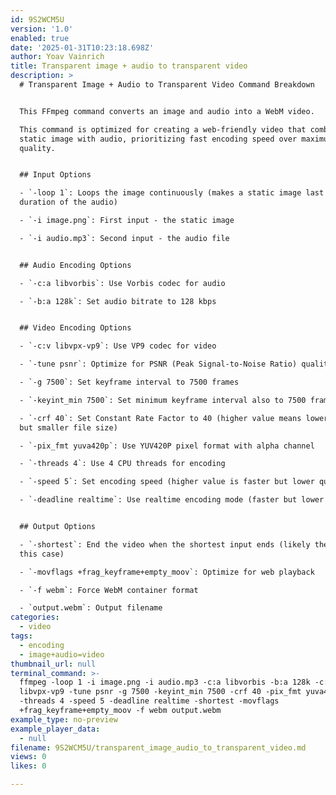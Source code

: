 ```yaml
---
id: 9S2WCM5U
version: '1.0'
enabled: true
date: '2025-01-31T10:23:18.698Z'
author: Yoav Vainrich
title: Transparent image + audio to transparent video
description: >
  # Transparent Image + Audio to Transparent Video Command Breakdown


  This FFmpeg command converts an image and audio into a WebM video.  

  This command is optimized for creating a web-friendly video that combines a
  static image with audio, prioritizing fast encoding speed over maximum
  quality.


  ## Input Options

  - `-loop 1`: Loops the image continuously (makes a static image last for the
  duration of the audio)

  - `-i image.png`: First input - the static image

  - `-i audio.mp3`: Second input - the audio file


  ## Audio Encoding Options

  - `-c:a libvorbis`: Use Vorbis codec for audio

  - `-b:a 128k`: Set audio bitrate to 128 kbps


  ## Video Encoding Options

  - `-c:v libvpx-vp9`: Use VP9 codec for video

  - `-tune psnr`: Optimize for PSNR (Peak Signal-to-Noise Ratio) quality metrics

  - `-g 7500`: Set keyframe interval to 7500 frames

  - `-keyint_min 7500`: Set minimum keyframe interval also to 7500 frames

  - `-crf 40`: Set Constant Rate Factor to 40 (higher value means lower quality
  but smaller file size)

  - `-pix_fmt yuva420p`: Use YUV420P pixel format with alpha channel

  - `-threads 4`: Use 4 CPU threads for encoding

  - `-speed 5`: Set encoding speed (higher value is faster but lower quality)

  - `-deadline realtime`: Use realtime encoding mode (faster but lower quality)


  ## Output Options

  - `-shortest`: End the video when the shortest input ends (likely the audio in
  this case)

  - `-movflags +frag_keyframe+empty_moov`: Optimize for web playback

  - `-f webm`: Force WebM container format

  - `output.webm`: Output filename
categories:
  - video
tags:
  - encoding
  - image+audio=video
thumbnail_url: null
terminal_command: >-
  ffmpeg -loop 1 -i image.png -i audio.mp3 -c:a libvorbis -b:a 128k -c:v
  libvpx-vp9 -tune psnr -g 7500 -keyint_min 7500 -crf 40 -pix_fmt yuva420p
  -threads 4 -speed 5 -deadline realtime -shortest -movflags
  +frag_keyframe+empty_moov -f webm output.webm
example_type: no-preview
example_player_data:
  - null
filename: 9S2WCM5U/transparent_image_audio_to_transparent_video.md
views: 0
likes: 0

---
```

